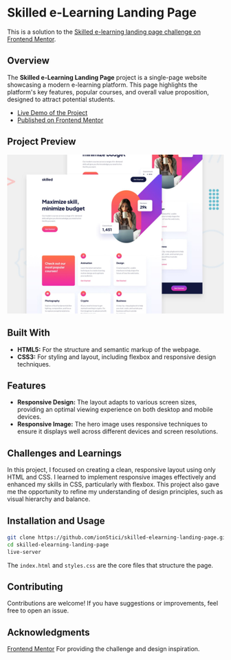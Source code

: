 # Skilled e-Learning Landing Page

This is a solution to the [Skilled e-learning landing page challenge on Frontend Mentor](https://www.frontendmentor.io/challenges/skilled-elearning-landing-page-S1ObDrZ8q).

## Overview

The **Skilled e-Learning Landing Page** project is a single-page website showcasing a modern e-learning platform. This page highlights the platform's key features, popular courses, and overall value proposition, designed to attract potential students.

- [Live Demo of the Project](https://ionstici.github.io/skilled-elearning-landing-page)
- [Published on Frontend Mentor](https://www.frontendmentor.io/solutions/skilled-elearning-landing-page-M8TAeGlpyl)

## Project Preview

![](assets/preview.jpg)

## Built With

- **HTML5:** For the structure and semantic markup of the webpage.
- **CSS3:** For styling and layout, including flexbox and responsive design techniques.

## Features

- **Responsive Design:** The layout adapts to various screen sizes, providing an optimal viewing experience on both desktop and mobile devices.
- **Responsive Image:** The hero image uses responsive techniques to ensure it displays well across different devices and screen resolutions.

## Challenges and Learnings

In this project, I focused on creating a clean, responsive layout using only HTML and CSS. I learned to implement responsive images effectively and enhanced my skills in CSS, particularly with flexbox. This project also gave me the opportunity to refine my understanding of design principles, such as visual hierarchy and balance.

## Installation and Usage

```bash
git clone https://github.com/ionStici/skilled-elearning-landing-page.git
cd skilled-elearning-landing-page
live-server
```

The `index.html` and `styles.css` are the core files that structure the page.

## Contributing

Contributions are welcome! If you have suggestions or improvements, feel free to open an issue.

## Acknowledgments

[Frontend Mentor](https://www.frontendmentor.io/) For providing the challenge and design inspiration.
